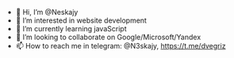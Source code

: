 - 👋 Hi, I’m @Neskajy
- 👀 I’m interested in website development
- 🌱 I’m currently learning javaScript
- 💞️ I’m looking to collaborate on Google/Microsoft/Yandex
- 📫 How to reach me in telegram: @N3skajy, https://t.me/dvegriz
